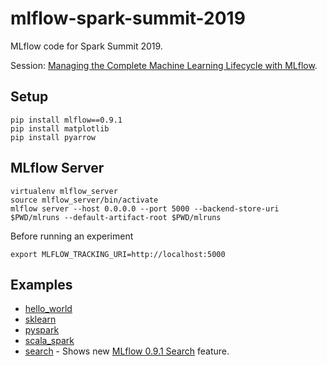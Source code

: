 # mlflow-spark-summit-2019

MLflow code for Spark Summit 2019.

Session: [Managing the Complete Machine Learning Lifecycle with MLflow](https://databricks.com/sparkaisummit/north-america/sessions-single-2019?id=183).

## Setup
```
pip install mlflow==0.9.1
pip install matplotlib
pip install pyarrow
```

## MLflow Server
```
virtualenv mlflow_server
source mlflow_server/bin/activate
mlflow server --host 0.0.0.0 --port 5000 --backend-store-uri $PWD/mlruns --default-artifact-root $PWD/mlruns
```

Before running an experiment
```
export MLFLOW_TRACKING_URI=http://localhost:5000
```

## Examples
* [hello_world](hello_world)
* [sklearn](sklearn)
* [pyspark](pyspark)
* [scala_spark](scala_spark)
* [search](search) - Shows new [MLflow 0.9.1 Search](https://mlflow.org/docs/latest/search-syntax.html) feature.

